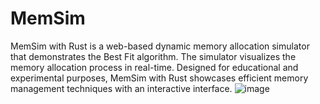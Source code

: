 # MemSim
MemSim with Rust is a web-based dynamic memory allocation simulator that demonstrates the Best Fit algorithm. The simulator visualizes the memory allocation process in real-time. Designed for educational and experimental purposes, MemSim with Rust showcases efficient memory management techniques with an interactive interface.
![image](https://github.com/user-attachments/assets/82b946fb-9dc9-4beb-a453-f318ce2f6974)
